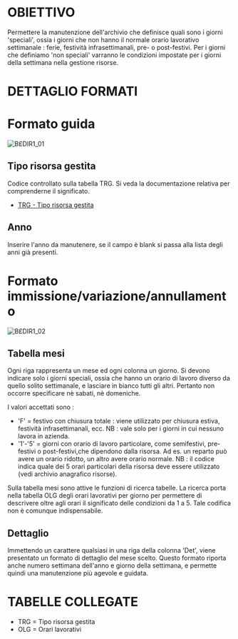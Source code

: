 # OBIETTIVO
Permettere la manutenzione dell'archivio che definisce quali sono i giorni 'speciali', ossia i giorni che non hanno il normale orario lavorativo settimanale :  ferie, festività infrasettimanali, pre- o post-festivi. Per i giorni che definiamo 'non speciali' varranno le condizioni impostate per i giorni della settimana nella gestione risorse.
# DETTAGLIO FORMATI
# Formato guida

![B£DIR1_01](https://doc.smeup.com/immagini/MBDOC_OGG-P_B£DIR1/BXDIR1_01.png)
## Tipo risorsa gestita
Codice controllato sulla tabella TRG. Si veda la documentazione relativa per comprenderne il significato.

- [TRG - Tipo risorsa gestita](Sorgenti/DOC/OG/TA/TRG)

## Anno
Inserire l'anno da manutenere, se il campo è blank si passa alla lista degli anni già presenti.

# Formato immissione/variazione/annullamento

![B£DIR1_02](https://doc.smeup.com/immagini/MBDOC_OGG-P_B£DIR1/BXDIR1_02.png)
## Tabella mesi
Ogni riga rappresenta un mese ed ogni colonna un giorno.
Si devono indicare solo i giorni speciali, ossia che hanno un orario di lavoro diverso da quello solito settimanale, e lasciare in bianco tutti gli altri. Pertanto non occorre specificare nè sabati, nè domeniche.

I valori accettati sono : 

- 'F' = festivo con chiusura totale :  viene utilizzato per chiusura estiva, festività infrasettimanali, ecc. NB :  vale solo per i giorni in cui nessuno lavora in azienda.
- '1'-'5' = giorni con orario di lavoro particolare, come semifestivi, pre-festivi o post-festivi,che dipendono dalla risorsa. Ad es. un reparto può avere un orario ridotto, un altro avere orario normale. NB :   il codice indica quale dei 5 orari particolari della risorsa deve essere utilizzato (vedi archivio anagrafico risorse).


Sulla tabella mesi sono attive le funzioni di ricerca tabelle. La ricerca porta nella tabella OLG degli orari lavorativi per giorno per permettere di descrivere oltre agli orari il significato delle condizioni da 1 a 5. Tale codifica non è comunque indispensabile.

## Dettaglio
Immettendo un carattere qualsiasi in una riga della colonna 'Det', viene presentato un formato di dettaglio del mese scelto.
Questo formato riporta anche numero settimana dell'anno e giorno della settimana, e permette quindi una manutenzione più agevole e guidata.

# TABELLE COLLEGATE

- TRG  =    Tipo risorsa gestita
- OLG  =    Orari lavorativi

